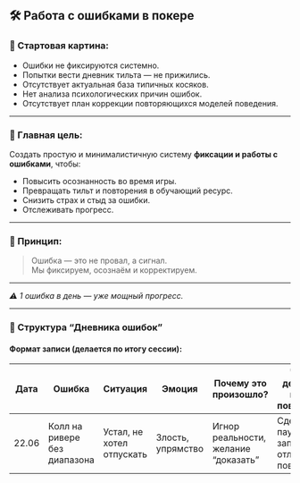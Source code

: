 ## 🛠️ Работа с ошибками в покере

### 🧩 Стартовая картина:
- Ошибки не фиксируются системно.
- Попытки вести дневник тильта — не прижились.
- Отсутствует актуальная база типичных косяков.
- Нет анализа психологических причин ошибок.
- Отсутствует план коррекции повторяющихся моделей поведения.
---
### 🎯 Главная цель:
Создать простую и минималистичную систему **фиксации и работы с ошибками**, чтобы:
- Повысить осознанность во время игры.
- Превращать тильт и повторения в обучающий ресурс.
- Снизить страх и стыд за ошибки.
- Отслеживать прогресс.
---
### 📌 Принцип:
> Ошибка — это не провал, а сигнал.  
> Мы фиксируем, осознаём и корректируем.

---
*⚠️ 1 ошибка в день — уже мощный прогресс.*

---
### 🧱 Структура “Дневника ошибок”

#### Формат записи (делается по итогу сессии):
| Дата | Ошибка | Ситуация | Эмоция | Почему это произошло? | Что делать при повторе? |
|------|--------|----------|--------|------------------------|--------------------------|
| 22.06 | Колл на ривере без диапазона | Устал, не хотел отпускать | Злость, упрямство | Игнор реальности, желание “доказать” | Сделать паузу, записать, отложить повтор |


